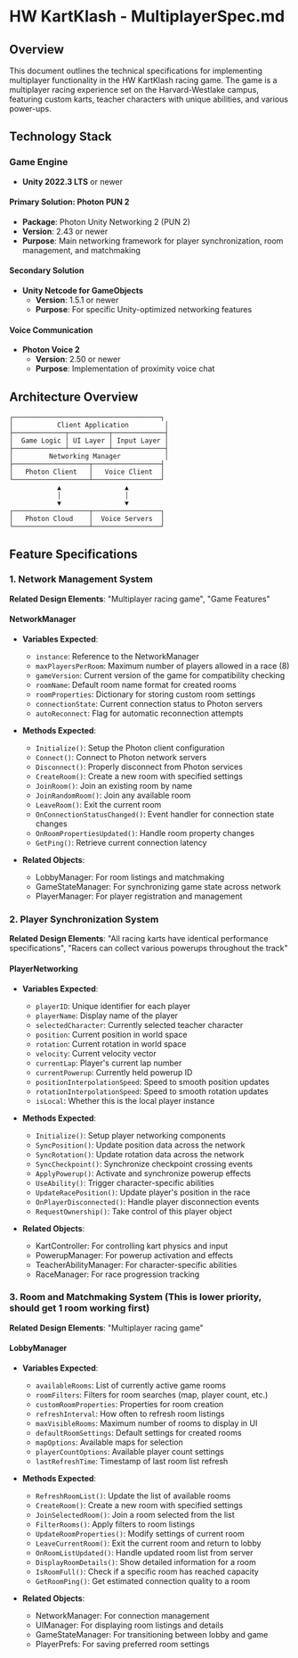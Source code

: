 # HW KartKlash - MultiplayerSpec.md

## Overview

This document outlines the technical specifications for implementing multiplayer functionality in the HW KartKlash racing game. The game is a multiplayer racing experience set on the Harvard-Westlake campus, featuring custom karts, teacher characters with unique abilities, and various power-ups.

## Technology Stack

### Game Engine
- **Unity 2022.3 LTS** or newer

#### Primary Solution: Photon PUN 2
- **Package**: Photon Unity Networking 2 (PUN 2)
- **Version**: 2.43 or newer
- **Purpose**: Main networking framework for player synchronization, room management, and matchmaking

#### Secondary Solution
- **Unity Netcode for GameObjects**
  - **Version**: 1.5.1 or newer
  - **Purpose**: For specific Unity-optimized networking features

#### Voice Communication
- **Photon Voice 2**
  - **Version**: 2.50 or newer
  - **Purpose**: Implementation of proximity voice chat

## Architecture Overview

```
┌─────────────────────────────────────┐
│           Client Application         │
├─────────────┬──────────┬─────────────┤
│  Game Logic │ UI Layer │ Input Layer │
├─────────────┴──────────┴─────────────┤
│         Networking Manager           │
├───────────────────┬─────────────────┤
│   Photon Client   │   Voice Client  │
└───────────────────┴─────────────────┘
            ▲                ▲
            │                │
            ▼                ▼
┌───────────────────┬─────────────────┐
│   Photon Cloud    │  Voice Servers  │
└───────────────────┴─────────────────┘
```

## Feature Specifications

### 1. Network Management System
**Related Design Elements**: "Multiplayer racing game", "Game Features"

#### NetworkManager
* **Variables Expected**:
  * `instance`: Reference to the NetworkManager
  * `maxPlayersPerRoom`: Maximum number of players allowed in a race (8)
  * `gameVersion`: Current version of the game for compatibility checking
  * `roomName`: Default room name format for created rooms
  * `roomProperties`: Dictionary for storing custom room settings
  * `connectionState`: Current connection status to Photon servers
  * `autoReconnect`: Flag for automatic reconnection attempts

* **Methods Expected**:
  * `Initialize()`: Setup the Photon client configuration
  * `Connect()`: Connect to Photon network servers
  * `Disconnect()`: Properly disconnect from Photon services
  * `CreateRoom()`: Create a new room with specified settings
  * `JoinRoom()`: Join an existing room by name
  * `JoinRandomRoom()`: Join any available room
  * `LeaveRoom()`: Exit the current room
  * `OnConnectionStatusChanged()`: Event handler for connection state changes
  * `OnRoomPropertiesUpdated()`: Handle room property changes
  * `GetPing()`: Retrieve current connection latency

* **Related Objects**:
  * LobbyManager: For room listings and matchmaking
  * GameStateManager: For synchronizing game state across network
  * PlayerManager: For player registration and management

### 2. Player Synchronization System
**Related Design Elements**: "All racing karts have identical performance specifications", "Racers can collect various powerups throughout the track"

#### PlayerNetworking
* **Variables Expected**:
  * `playerID`: Unique identifier for each player
  * `playerName`: Display name of the player
  * `selectedCharacter`: Currently selected teacher character
  * `position`: Current position in world space
  * `rotation`: Current rotation in world space
  * `velocity`: Current velocity vector
  * `currentLap`: Player's current lap number
  * `currentPowerup`: Currently held powerup ID
  * `positionInterpolationSpeed`: Speed to smooth position updates
  * `rotationInterpolationSpeed`: Speed to smooth rotation updates
  * `isLocal`: Whether this is the local player instance

* **Methods Expected**:
  * `Initialize()`: Setup player networking components
  * `SyncPosition()`: Update position data across the network
  * `SyncRotation()`: Update rotation data across the network
  * `SyncCheckpoint()`: Synchronize checkpoint crossing events
  * `ApplyPowerup()`: Activate and synchronize powerup effects
  * `UseAbility()`: Trigger character-specific abilities
  * `UpdateRacePosition()`: Update player's position in the race
  * `OnPlayerDisconnected()`: Handle player disconnection events
  * `RequestOwnership()`: Take control of this player object

* **Related Objects**:
  * KartController: For controlling kart physics and input
  * PowerupManager: For powerup activation and effects
  * TeacherAbilityManager: For character-specific abilities
  * RaceManager: For race progression tracking


### 3. Room and Matchmaking System (This is lower priority, should get 1 room working first)
**Related Design Elements**: "Multiplayer racing game"

#### LobbyManager
* **Variables Expected**:
  * `availableRooms`: List of currently active game rooms
  * `roomFilters`: Filters for room searches (map, player count, etc.)
  * `customRoomProperties`: Properties for room creation
  * `refreshInterval`: How often to refresh room listings
  * `maxVisibleRooms`: Maximum number of rooms to display in UI
  * `defaultRoomSettings`: Default settings for created rooms
  * `mapOptions`: Available maps for selection
  * `playerCountOptions`: Available player count settings
  * `lastRefreshTime`: Timestamp of last room list refresh

* **Methods Expected**:
  * `RefreshRoomList()`: Update the list of available rooms
  * `CreateRoom()`: Create a new room with specified settings
  * `JoinSelectedRoom()`: Join a room selected from the list
  * `FilterRooms()`: Apply filters to room listings
  * `UpdateRoomProperties()`: Modify settings of current room
  * `LeaveCurrentRoom()`: Exit the current room and return to lobby
  * `OnRoomListUpdated()`: Handle updated room list from server
  * `DisplayRoomDetails()`: Show detailed information for a room
  * `IsRoomFull()`: Check if a specific room has reached capacity
  * `GetRoomPing()`: Get estimated connection quality to a room

* **Related Objects**:
  * NetworkManager: For connection management
  * UIManager: For displaying room listings and details
  * GameStateManager: For transitioning between lobby and game
  * PlayerPrefs: For saving preferred room settings



